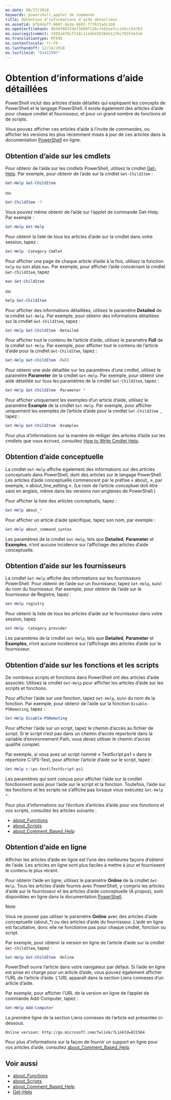 ```yaml
---
ms.date: 08/27/2018
keywords: powershell,applet de commande
title: Obtention d’informations d’aide détaillées
ms.assetid: 6fb4daf7-8607-4a3e-b692-f77631adc1b9
ms.openlocfilehash: 8b56f003fdef38b0f126cfe82eefcc145cc54783
ms.sourcegitcommit: 3402a478cf118c11a5642038eb117bc76553e3ab
ms.translationtype: MTE95
ms.contentlocale: fr-FR
ms.lasthandoff: 12/14/2018
ms.locfileid: "53411597"
---
```

# <a name="getting-detailed-help-information"></a>Obtention d’informations d’aide détaillées

PowerShell inclut des articles d’aide détaillés qui expliquent les concepts de PowerShell et le langage PowerShell. Il existe également des articles d’aide pour chaque cmdlet et fournisseur, et pour un grand nombre de fonctions et de scripts.

Vous pouvez afficher ces articles d’aide à l’invite de commandes, ou afficher les versions les plus récemment mises à jour de ces articles dans la documentation [PowerShell](/powershell/scripting/overview) en ligne.

## <a name="getting-help-for-cmdlets"></a>Obtention d’aide sur les cmdlets

Pour obtenir de l’aide sur les cmdlets PowerShell, utilisez la cmdlet [Get-Help](/powershell/module/microsoft.powershell.core/Get-Help). Par exemple, pour obtenir de l’aide sur la cmdlet `Get-ChildItem` :

```powershell
Get-Help Get-ChildItem
```

ou

```powershell
Get-ChildItem -?
```

Vous pouvez même obtenir de l’aide sur l’applet de commande Get-Help. Par exemple :

```powershell
Get-Help Get-Help
```

Pour obtenir la liste de tous les articles d’aide sur la cmdlet dans votre session, tapez :

```powershell
Get-Help -Category Cmdlet
```

Pour afficher une page de chaque article d’aide à la fois, utilisez la fonction `help` ou son alias `man`.
Par exemple, pour afficher l’aide concernant la cmdlet `Get-ChildItem`, tapez

```powershell
man Get-ChildItem
```

ou

```powershell
help Get-ChildItem
```

Pour afficher des informations détaillées, utilisez le paramètre **Detailed** de la cmdlet `Get-Help`. Par exemple, pour obtenir des informations détaillées sur la cmdlet `Get-ChildItem`, tapez :

```powershell
Get-Help Get-ChildItem -Detailed
```

Pour afficher tout le contenu de l’article d’aide, utilisez le paramètre **Full** de la cmdlet `Get-Help`. Par exemple, pour afficher tout le contenu de l’article d’aide pour la cmdlet `Get-ChildItem`, tapez :

```powershell
Get-Help Get-ChildItem -Full
```

Pour obtenir une aide détaillée sur les paramètres d’une cmdlet, utilisez le paramètre **Parameter** de la cmdlet `Get-Help`. Par exemple, pour obtenir une aide détaillée sur tous les paramètres de la cmdlet `Get-ChildItem`, tapez :

```powershell
Get-Help Get-ChildItem -Parameter *
```

Pour afficher uniquement les exemples d’un article d’aide, utilisez le paramètre **Example** de la cmdlet `Get-Help`.
Par exemple, pour afficher uniquement les exemples de l’article d’aide pour la cmdlet `Get-ChildItem `, tapez :

```powershell
Get-Help Get-ChildItem -Examples
```

Pour plus d’informations sur la manière de rédiger des articles d’aide sur les cmdlets que vous écrivez, consultez [How to Write Cmdlet Help](/powershell/developer/help/writing-help-for-windows-powershell-cmdlets).

## <a name="getting-conceptual-help"></a>Obtention d’aide conceptuelle

La cmdlet `Get-Help` affiche également des informations sur des articles conceptuels dans PowerShell, dont des articles sur le langage PowerShell. Les articles d’aide conceptuelle commencent par le préfixe « about_ », par exemple, « about_line_editing ». (Le nom de l’article conceptuel doit être saisi en anglais, même dans les versions non anglaises de PowerShell.)

Pour afficher la liste des articles conceptuels, tapez :

```powershell
Get-Help about_*
```

Pour afficher un article d’aide spécifique, tapez son nom, par exemple :

```powershell
Get-Help about_command_syntax
```

Les paramètres de la cmdlet `Get-Help`, tels que **Detailed**, **Parameter** et **Examples**, n’ont aucune incidence sur l’affichage des articles d’aide conceptuelle.

## <a name="getting-help-about-providers"></a>Obtention d’aide sur les fournisseurs

La cmdlet `Get-Help` affiche des informations sur les fournisseurs PowerShell. Pour obtenir de l’aide sur un fournisseur, tapez `Get-Help`, suivi du nom du fournisseur. Par exemple, pour obtenir de l’aide sur le fournisseur de Registre, tapez :

```powershell
Get-Help registry
```

Pour obtenir la liste de tous les articles d’aide sur le fournisseur dans votre session, tapez

```powershell
Get-Help -Category provider
```

Les paramètres de la cmdlet `Get-Help`, tels que **Detailed**, **Parameter** et **Examples**, n’ont aucune incidence sur l’affichage des articles d’aide sur le fournisseur.

## <a name="getting-help-about-scripts-and-functions"></a>Obtention d’aide sur les fonctions et les scripts

De nombreux scripts et fonctions dans PowerShell ont des articles d’aide associés. Utilisez la cmdlet `Get-Help` pour afficher les articles d’aide sur les scripts et fonctions.

Pour afficher l’aide sur une fonction, tapez `Get-Help`, suivi du nom de la fonction. Par exemple, pour obtenir de l’aide sur la fonction `Disable-PSRemoting`, tapez :

```powershell
Get-Help Disable-PSRemoting
```

Pour afficher l’aide sur un script, tapez le chemin d’accès au fichier de script. Si le script n’est pas dans un chemin d’accès répertorié dans la variable d’environnement Path, vous devez utiliser le chemin d’accès qualifié complet.

Par exemple, si vous avez un script nommé « TestScript.ps1 » dans le répertoire C:\\PS-Test, pour afficher l’article d’aide sur le script, tapez :

```powershell
Get-Help c:\ps-test\TestScript.ps1
```

Les paramètres qui sont conçus pour afficher l’aide sur la cmdlet fonctionnent aussi pour l’aide sur le script et la fonction. Toutefois, l’aide sur les fonctions et les scripts ne s’affiche pas lorsque vous exécutez `Get-Help *`.

Pour plus d’informations sur l’écriture d’articles d’aide pour vos fonctions et vos scripts, consultez les articles suivants :

- [about_Functions](/powershell/module/microsoft.powershell.core/about/about_functions)
- [about_Scripts](/powershell/module/microsoft.powershell.core/about/about_scripts)
- [about_Comment_Based_Help](/powershell/module/microsoft.powershell.core/about/about_comment_based_help)

## <a name="getting-help-online"></a>Obtention d’aide en ligne

Afficher les articles d’aide en ligne est l’une des meilleures façons d’obtenir de l’aide. Les articles en ligne sont plus faciles à mettre à jour et fournissent le contenu le plus récent.

Pour obtenir l’aide en ligne, utilisez le paramètre **Online** de la cmdlet `Get-Help`. Tous les articles d’aide fournis avec PowerShell, y compris les articles d’aide sur le fournisseur et les articles d’aide conceptuelle (À propos), sont disponibles en ligne dans la documentation [PowerShell](/powershell/scripting/powershell-scripting).

> [!NOTE]
> Vous ne pouvez pas utiliser le paramètre **Online** avec des articles d’aide conceptuelle (about_\*) ou des articles d’aide du fournisseur.
> L’aide en ligne est facultative, donc elle ne fonctionne pas pour chaque cmdlet, fonction ou script.

Par exemple, pour obtenir la version en ligne de l’article d’aide sur la cmdlet `Get-ChildItem`, tapez :

```powershell
Get-Help Get-ChildItem -Online
```

PowerShell ouvre l’article dans votre navigateur par défaut. Si l’aide en ligne est prise en charge pour un article d’aide, vous pouvez également afficher l’URL de l’article d’aide. L’URL apparaît dans la section Liens connexes d’un article d’aide.

Par exemple, pour afficher l’URL de la version en ligne de l’applet de commande Add-Computer, tapez :

```powershell
Get-Help Add-Computer
```

La première ligne de la section Liens connexes de l’article est présentée ci-dessous.

```Output
Online version: http://go.microsoft.com/fwlink/?LinkId=821564
```

Pour plus d’informations sur la façon de fournir un support en ligne pour vos articles d’aide, consultez [about_Comment_Based_Help](/powershell/module/microsoft.powershell.core/about/about_comment_based_help).

## <a name="see-also"></a>Voir aussi

- [about_Functions](/powershell/module/microsoft.powershell.core/about/about_functions)
- [about_Scripts](/powershell/module/microsoft.powershell.core/about/about_scripts)
- [about_Comment_Based_Help](/powershell/module/microsoft.powershell.core/about/about_comment_based_help)
- [Get-Help](/powershell/module/microsoft.powershell.core/get-help)
